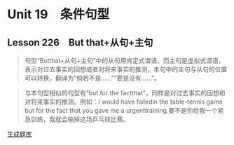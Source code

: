 ﻿ # Unit 19　条件句型
 ## Lesson 226　But that+从句+主句
 
> 句型“Butthat+从句+主句”中的从句用肯定式谓语，而主句是虚拟式谓语，表示对过去事实的回想或者对将来事实的推测，本句中的主句与从句的位置可以转换，翻译为“倘若不是……”“要是没有……”。

> 与本句型相似的句型有“but for the factthat”，同样是对过去事实的回想和对将来事实的推测。例如：I would have failedin the table-tennis game but for the fact that you gave me a urgenttraining.要不是你给我一个紧急训练，我就会输掉这场乒乓球比赛。


 [生成题库](./question/f226.json)